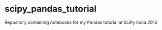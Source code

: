 scipy_pandas_tutorial
=====================

Repository containing notebooks for my Pandas tutorial at SciPy India 2013
